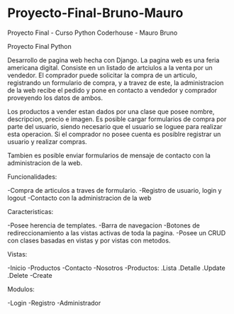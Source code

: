 # Proyecto-Final-Bruno-Mauro
Proyecto Final - Curso Python Coderhouse - Mauro Bruno

Proyecto Final Python

Desarrollo de pagina web hecha con Django.
La pagina web es una feria americana digital. Consiste en un listado de artciulos a la venta por un vendedor. El comprador puede solicitar la compra de un articulo, registrando un formulario de compra, y a travez de este, la administracion de la web recibe el pedido y pone en contacto a vendedor y comprador proveyendo los datos de ambos.

Los productos a vender estan dados por una clase que posee nombre, descripcion, precio e imagen.
Es posible cargar formularios de compra por parte del usuario, siendo necesario que el usuario se loguee para realizar esta operacion. Si el comprador no posee cuenta es posiblre registrar un usuario y realizar compras.

Tambien es posible enviar formularios de mensaje de contacto con la administracion de la web.

Funcionalidades:

-Compra de articulos a traves de formulario.
-Registro de usuario, login y logout
-Contacto con la administracion de la web

Caracteristicas:

-Posee herencia de templates.
-Barra de navegacion
-Botones de redireccionamiento a las vistas activas de toda la pagina.
-Posee un CRUD con clases basadas en vistas y por vistas con metodos.

Vistas:

-Inicio
-Productos
-Contacto
-Nosotros
-Productos:
  .Lista
  .Detalle
  .Update
  .Delete
  -Create

Modulos:

-Login
-Registro
-Administrador
